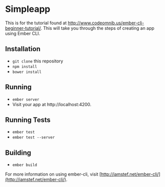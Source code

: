 # Simpleapp

This is for the tutorial found at http://www.codeomnib.us/ember-cli-beginner-tutorial/. This will take you through the steps of creating an app using Ember CLI. 

## Installation

* `git clone` this repository
* `npm install`
* `bower install`

## Running

* `ember server`
* Visit your app at http://localhost:4200.

## Running Tests

* `ember test`
* `ember test --server`

## Building

* `ember build`

For more information on using ember-cli, visit [http://iamstef.net/ember-cli/](http://iamstef.net/ember-cli/).
